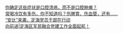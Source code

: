   
[你确定这些症状是口腔溃疡，而不是口腔肿瘤？](http://www.dianyue.me/archives/968/v3dsncxf1bwtqtbg/)  
[常喝冷饮有多伤，你不知道吗？伤脾胃、伤血管，还有……](http://www.dianyue.me/archives/952/o5a9m9i3sxjf6j2a/)  
[“安比”来袭，定海党员干部在行动](http://www.dianyue.me/archives/545/r1vlf2lwriyfr21t/)  
[向前进|定海区军民融合党建工作全面起航！](http://www.dianyue.me/archives/542/9lujr2cmkam44wf6/)